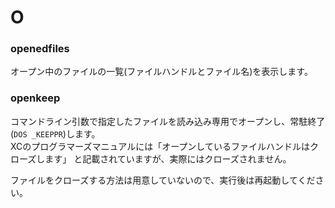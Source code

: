 # O

### openedfiles
オープン中のファイルの一覧(ファイルハンドルとファイル名)を表示します。


### openkeep
コマンドライン引数で指定したファイルを読み込み専用でオープンし、常駐終了(`DOS _KEEPPR`)します。  
XCのプログラマーズマニュアルには「オープンしているファイルハンドルはクローズします」
と記載されていますが、実際にはクローズされません。

ファイルをクローズする方法は用意していないので、実行後は再起動してください。

